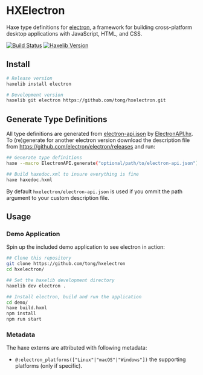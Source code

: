 
HXElectron
==========
Haxe type definitions for [electron](https://electronjs.org/), a framework for building cross-platform desktop applications with JavaScript, HTML, and CSS.

[![Build Status](https://img.shields.io/travis/tong/hxelectron/master.svg?style=flat-square)](https://travis-ci.org/tong/hxelectron) [![Haxelib Version](https://img.shields.io/github/tag/tong/hxelectron.svg?style=flat-square&colorA=EA8220&colorB=FBC707&label=haxelib)](http://lib.haxe.org/p/electron/)


## Install

```sh
# Release version
haxelib install electron

# Development version
haxelib git electron https://github.com/tong/hxelectron.git
```


## Generate Type Definitions

All type definitions are generated from [electron-api.json](electron-api.json) by [ElectronAPI.hx](ElectronAPI.hx).  
To (re)generate for another electron version download the description file from https://github.com/electron/electron/releases and run:

```sh
## Generate type definitions
haxe --macro ElectronAPI.generate("optional/path/to/electron-api.json")

## Build haxedoc.xml to insure everything is fine
haxe haxedoc.hxml
```

By default `hxelectron/electron-api.json` is used if you ommit the path argument to your custom description file.



## Usage

### Demo Application

Spin up the included demo application to see electron in action:

```sh
## Clone this repository
git clone https://github.com/tong/hxelectron
cd hxelectron/

## Set the haxelib development directory
haxelib dev electron .

## Install electron, build and run the application
cd demo/
haxe build.hxml
npm install
npm run start
```

### Metadata

The haxe externs are attributed with following metadata:
 - `@:electron_platforms(["Linux"|"macOS"|"Windows"])` the supporting platforms (only if specific).

